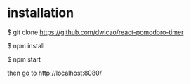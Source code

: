 # installation

$ git clone https://github.com/dwicao/react-pomodoro-timer

$ npm install

$ npm start

then go to http://localhost:8080/

